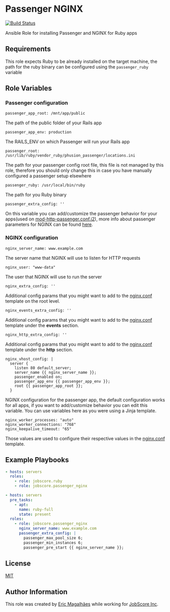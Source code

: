 # Passenger NGINX

[![Build Status](https://travis-ci.org/jobscore/ansible-role-passenger-nginx.svg?branch=master)](https://travis-ci.org/jobscore/ansible-role-passenger-nginx)

Ansible Role for installing Passenger and NGINX for Ruby apps

## Requirements

This role expects Ruby to be already installed on the target machine, the path for the ruby binary can be configured using the `passenger_ruby` variable

## Role Variables

### Passenger configuration

```
passenger_app_root: /mnt/app/public
```

The path of the public folder of your Rails app

```
passenger_app_env: production
```

The RAILS_ENV on which Passenger will run your Rails app

```
passenger_root: /usr/lib/ruby/vendor_ruby/phusion_passenger/locations.ini
```
The path for your passenger config root file, this file is not managed by this role, therefore you should only change this in case you have manually configured a passenger setup elsewhere

```
passenger_ruby: /usr/local/bin/ruby
```

The path for you Ruby binary

```
passenger_extra_config: ''
```

On this variable you can add/customize the passenger behavior for your apps(used on [mod-http-passenger.conf.j2](/templates/mod-http-passenger.conf.j2)), more info about passenger parameters for NGINX can be found [here](https://www.phusionpassenger.com/library/config/nginx/reference/).

### NGINX configuration

```
nginx_server_name: www.example.com
```

The server name that NGINX will use to listen for HTTP requests

```
nginx_user: "www-data"
```

The user that NGINX will use to run the server

```
nginx_extra_config: ''
```

Additional config params that you might want to add to the [nginx.conf](/templates/nginx.conf.j2) template on the root level.

```
nginx_events_extra_config: ''
```
Additional config params that you might want to add to the [nginx.conf](/templates/nginx.conf.j2) template under the **events** section.

```
nginx_http_extra_config: ''
```
Additional config params that you might want to add to the [nginx.conf](/templates/nginx.conf.j2) template under the **http** section.

```
nginx_vhost_config: |
  server {
    listen 80 default_server;
    server_name {{ nginx_server_name }};
    passenger_enabled on;
    passenger_app_env {{ passenger_app_env }};
    root {{ passenger_app_root }};
  }
```
NGINX configuration for the passenger app, the default configuration works for all apps, if you want to add/customize behavior you can edit this variable. You can use variables here as you were using a Jinja template.

```
nginx_worker_processes: "auto"
nginx_worker_connections: "768"
nginx_keepalive_timeout: "65"
```

Those values are used to configure their respective values in the [nginx.conf](/templates/nginx.conf.j2) template.

## Example Playbooks

``` yaml
- hosts: servers
  roles:
    - role: jobscore.ruby
    - role: jobscore.passenger_nginx


```

``` yaml
- hosts: servers
  pre_tasks:
    - apt:
      name: ruby-full
      state: present
  roles:
    - role: jobscore.passenger_nginx
      nginx_server_name: www.example.com
      passenger_extra_config: |
        passenger_max_pool_size 6;
        passenger_min_instances 6;
        passenger_pre_start {{ nginx_server_name }};

```

## License


[MIT](/LICENSE)

Author Information
------------------

This role was created by [Eric Magalhães](https://emagalha.es) while working for [JobScore Inc](https://jobscore.com).
